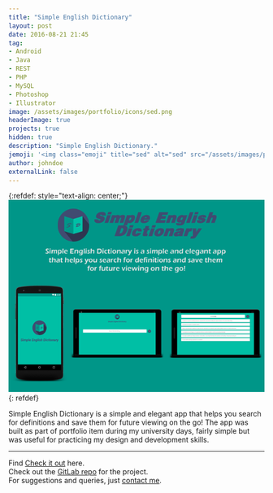 ```yaml
---
title: "Simple English Dictionary"
layout: post
date: 2016-08-21 21:45
tag: 
- Android
- Java
- REST
- PHP
- MySQL
- Photoshop
- Illustrator
image: /assets/images/portfolio/icons/sed.png
headerImage: true
projects: true
hidden: true
description: "Simple English Dictionary."
jemoji: '<img class="emoji" title="sed" alt="sed" src="/assets/images/portfolio/icons/sed.png" height="20" width="20" align="absmiddle">'
author: johndoe
externalLink: false
---
```


{:refdef: style="text-align: center;"}
![Screenshot](/assets/images/portfolio/sed.png)
{: refdef}

Simple English Dictionary is a simple and elegant app that helps you search for definitions and save them for future viewing on the go! The app was built as part of portfolio item during my university days, fairly simple but was useful for practicing my design and development skills.


---

Find [Check it out](https://play.google.com/store/apps/details?id=com.zuhaibahmad.simpleenglishdictionary) here.<br />
Check out the [GitLab repo](https://gitlab.com/open-code/Simple-English-Dictionary) for the project.<br />
For suggestions and queries, just [contact me](http://linkedin.com/in/xuhaibahmad).
